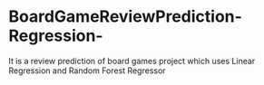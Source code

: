 # BoardGameReviewPrediction-Regression-
It is a review prediction of board games project which uses Linear Regression and Random Forest Regressor
